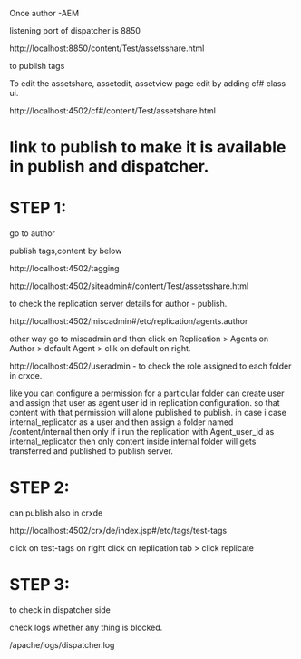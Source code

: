 Once author -AEM 

listening port of dispatcher is 8850

http://localhost:8850/content/Test/assetsshare.html

to publish tags 

To edit the assetshare, assetedit, assetview page edit by adding cf# class ui.

http://localhost:4502/cf#/content/Test/assetshare.html


link to publish to make it is available in publish and dispatcher.
==================================================================

STEP 1:
========
go to author

publish tags,content by below


http://localhost:4502/tagging

http://localhost:4502/siteadmin#/content/Test/assetsshare.html


to check the replication server details for author - publish.

http://localhost:4502/miscadmin#/etc/replication/agents.author  

other way go to miscadmin and then click on Replication > Agents on Author > default Agent > clik on default on right.

http://localhost:4502/useradmin - to check the role assigned to each folder in crxde.

like you can configure a permission for a particular folder can create user and assign that user as agent user id in replication
configuration. so that content with that permission will alone published to publish.
in case i case internal_replicator as a user and then assign a folder named /content/internal then only if i run
the replication with Agent_user_id as internal_replicator then only content inside internal folder will gets transferred and
published to publish server.


STEP 2:
=======
can publish also in crxde 

http://localhost:4502/crx/de/index.jsp#/etc/tags/test-tags

click on test-tags on right click on replication tab > click replicate

STEP 3:
======
to check in dispatcher side

check logs whether any thing is blocked.

/apache/logs/dispatcher.log
